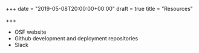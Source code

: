 +++
date = "2019-05-08T20:00:00+00:00"
draft = true
title = "Resources"

+++
* OSF website
* Github development and deployment repositories
* Slack